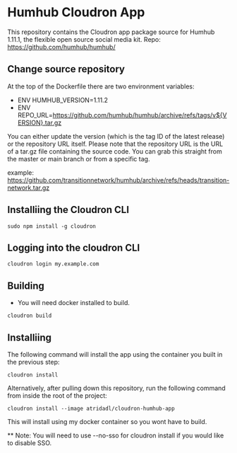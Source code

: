 # Humhub Cloudron App

This repository contains the Cloudron app package source for Humhub 1.11.1, the flexible open source social media kit.
Repo: https://github.com/humhub/humhub/

## Change source repository
At the top of the Dockerfile there are two environment variables:
- ENV HUMHUB_VERSION=1.11.2
- ENV REPO_URL=https://github.com/humhub/humhub/archive/refs/tags/v${VERSION}.tar.gz

You can either update the version (which is the tag ID of the latest release) or the repository URL itself. Please note that the repository URL is the URL of a tar.gz file containing the source code. You can grab this straight from the master or main branch or from a specific tag.

example: https://github.com/transitionnetwork/humhub/archive/refs/heads/transition-network.tar.gz

## Installiing the Cloudron CLI
```
sudo npm install -g cloudron
```

## Logging into the cloudron CLI
```
cloudron login my.example.com
```

## Building
* You will need docker installed to build.
```
cloudron build
```

## Installiing
The following command will install the app using the container you built in the previous step:
```
cloudron install
```

Alternatively, after pulling down this repository, run the following command from inside the root of the project:
```
cloudron install --image atridadl/cloudron-humhub-app
```
This will install using my docker container so you wont have to build.

** Note: You will need to use --no-sso for cloudron install if you would like to disable SSO.
